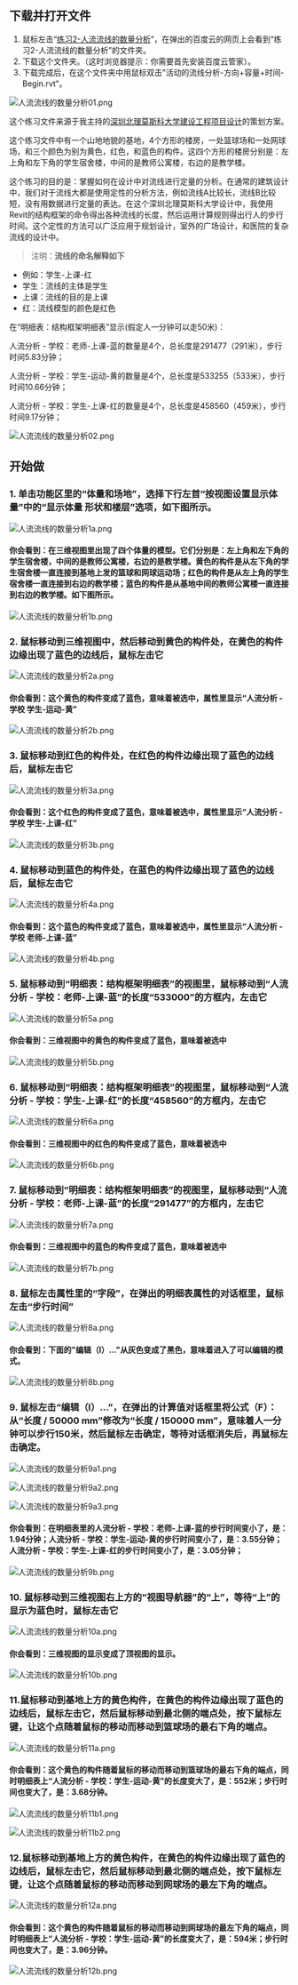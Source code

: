 ## 下载并打开文件

1. 鼠标左击“[练习2-人流流线的数量分析](http://pan.baidu.com/s/1dEbgkXN)”，在弹出的百度云的网页上会看到“练习2-人流流线的数量分析”的文件夹。
2. 下载这个文件夹。（这时浏览器提示：你需要首先安装百度云管家）。
3. 下载完成后，在这个文件夹中用鼠标双击"活动的流线分析-方向+容量+时间-Begin.rvt"。

![人流流线的数量分析01.png](/images/人流流线的数量分析/人流流线的数量分析01.png)

这个练习文件来源于我主持的[深圳北理莫斯科大学建设工程项目设计](http://www.urcities.com/CallForBid/20150112/14230.html)的策划方案。

这个练习文件中有一个山地地貌的基地，4个方形的楼房，一处篮球场和一处网球场，和三个颜色为别为黄色，红色，和蓝色的构件。这四个方形的楼房分别是：左上角和左下角的学生宿舍楼，中间的是教师公寓楼，右边的是教学楼。

这个练习的目的是：掌握如何在设计中对流线进行定量的分析。在通常的建筑设计中，我们对于流线大都是使用定性的分析方法，例如流线A比较长，流线B比较短，没有用数据进行定量的表达。在这个深圳北理莫斯科大学设计中，我使用Revit的结构框架的命令得出各种流线的长度，然后运用计算规则得出行人的步行时间。这个定性的方法可以广泛应用于规划设计，室外的广场设计，和医院的复杂流线的设计中。

> 注明：**流线的命名解释如下**
> 
- 例如：学生-上课-红
- 学生：流线的主体是学生
- 上课：流线的目的是上课
- 红：流线模型的颜色是红色

在“明细表：结构框架明细表”显示(假定人一分钟可以走50米)：

人流分析 - 学校：老师-上课-蓝的数量是4个，总长度是291477（291米），步行时间5.83分钟；

人流分析 - 学校：学生-运动-黄的数量是4个，总长度是533255（533米），步行时间10.66分钟；

人流分析 - 学校：学生-上课-红的数量是4个，总长度是458560（459米），步行时间9.17分钟；

![人流流线的数量分析02.png](/images/人流流线的数量分析/人流流线的数量分析02.png)

## 开始做

### 1. 单击功能区里的“体量和场地”，选择下行左首“按视图设置显示体量”中的“显示体量 形状和楼层”选项，如下图所示。

![人流流线的数量分析1a.png](/images/人流流线的数量分析/人流流线的数量分析1a.png)

#### 你会看到：在三维视图里出现了四个体量的模型。它们分别是：左上角和左下角的学生宿舍楼，中间的是教师公寓楼，右边的是教学楼。黄色的构件是从左下角的学生宿舍楼一直连接到基地上发的篮球和网球运动场；红色的构件是从左上角的学生宿舍楼一直连接到右边的教学楼；蓝色的构件是从基地中间的教师公寓楼一直连接到右边的教学楼。如下图所示。

![人流流线的数量分析1b.png](/images/人流流线的数量分析/人流流线的数量分析1b.png)

### 2. 鼠标移动到三维视图中，然后移动到黄色的构件处，在黄色的构件边缘出现了蓝色的边线后，鼠标左击它

![人流流线的数量分析2a.png](/images/人流流线的数量分析/人流流线的数量分析2a.png)

#### 你会看到：这个黄色的构件变成了蓝色，意味着被选中，属性里显示“人流分析 - 学校 学生-运动-黄”

![人流流线的数量分析2b.png](/images/人流流线的数量分析/人流流线的数量分析2b.png)

### 3. 鼠标移动到红色的构件处，在红色的构件边缘出现了蓝色的边线后，鼠标左击它

![人流流线的数量分析3a.png](/images/人流流线的数量分析/人流流线的数量分析3a.png)

#### 你会看到：这个红色的构件变成了蓝色，意味着被选中，属性里显示“人流分析 - 学校 学生-上课-红”

![人流流线的数量分析3b.png](/images/人流流线的数量分析/人流流线的数量分析3b.png)

### 4. 鼠标移动到蓝色的构件处，在蓝色的构件边缘出现了蓝色的边线后，鼠标左击它

![人流流线的数量分析4a.png](/images/人流流线的数量分析/人流流线的数量分析4a.png)

#### 你会看到：这个蓝色的构件变成了蓝色，意味着被选中，属性里显示“人流分析 - 学校 老师-上课-蓝”

![人流流线的数量分析4b.png](/images/人流流线的数量分析/人流流线的数量分析4b.png)

### 5. 鼠标移动到“明细表：结构框架明细表”的视图里，鼠标移动到“人流分析 - 学校：老师-上课-蓝”的长度“533000”的方框内，左击它

![人流流线的数量分析5a.png](/images/人流流线的数量分析/人流流线的数量分析5a.png)

#### 你会看到：三维视图中的黄色的构件变成了蓝色，意味着被选中

![人流流线的数量分析5b.png](/images/人流流线的数量分析/人流流线的数量分析5b.png)

### 6. 鼠标移动到“明细表：结构框架明细表”的视图里，鼠标移动到“人流分析 - 学校：学生-上课-红”的长度“458560”的方框内，左击它

![人流流线的数量分析6a.png](/images/人流流线的数量分析/人流流线的数量分析6a.png)

#### 你会看到：三维视图中的红色的构件变成了蓝色，意味着被选中

![人流流线的数量分析6b.png](/images/人流流线的数量分析/人流流线的数量分析6b.png)

### 7. 鼠标移动到“明细表：结构框架明细表”的视图里，鼠标移动到“人流分析 - 学校：老师-上课-蓝”的长度“291477”的方框内，左击它

![人流流线的数量分析7a.png](/images/人流流线的数量分析/人流流线的数量分析7a.png)

#### 你会看到：三维视图中的蓝色的构件变成了蓝色，意味着被选中

![人流流线的数量分析7b.png](/images/人流流线的数量分析/人流流线的数量分析7b.png)

### 8. 鼠标左击属性里的“字段”，在弹出的明细表属性的对话框里，鼠标左击“步行时间”

![人流流线的数量分析8a.png](/images/人流流线的数量分析/人流流线的数量分析8a.png)

#### 你会看到：下面的"编辑（I）..."从灰色变成了黑色，意味着进入了可以编辑的模式。

![人流流线的数量分析8b.png](/images/人流流线的数量分析/人流流线的数量分析8b.png)

### 9. 鼠标左击“编辑（I）...”，在弹出的计算值对话框里将公式（F）：从“长度 / 50000 mm”修改为“长度 / 150000 mm”，意味着人一分钟可以步行150米，然后鼠标左击确定，等待对话框消失后，再鼠标左击确定。

![人流流线的数量分析9a1.png](/images/人流流线的数量分析/人流流线的数量分析9a1.png)

![人流流线的数量分析9a2.png](/images/人流流线的数量分析/人流流线的数量分析9a2.png)

![人流流线的数量分析9a3.png](/images/人流流线的数量分析/人流流线的数量分析9a3.png)

#### 你会看到：在明细表里的人流分析 - 学校：老师-上课-蓝的步行时间变小了，是：1.94分钟；人流分析 - 学校：学生-运动-黄的步行时间变小了，是：3.55分钟；人流分析 - 学校：学生-上课-红的步行时间变小了，是：3.05分钟；

![人流流线的数量分析9b.png](/images/人流流线的数量分析/人流流线的数量分析9b.png)

### 10. 鼠标移动到三维视图右上方的“视图导航器”的“上”，等待“上”的显示为蓝色时，鼠标左击它

![人流流线的数量分析10a.png](/images/人流流线的数量分析/人流流线的数量分析10a.png)

#### 你会看到：三维视图的显示变成了顶视图的显示。

![人流流线的数量分析10b.png](/images/人流流线的数量分析/人流流线的数量分析10b.png)

### 11.鼠标移动到基地上方的黄色构件，在黄色的构件边缘出现了蓝色的边线后，鼠标左击它，然后鼠标移动到最北侧的端点处，按下鼠标左键，让这个点随着鼠标的移动而移动到篮球场的最右下角的端点。

![人流流线的数量分析11a.png](/images/人流流线的数量分析/人流流线的数量分析11a.png)

#### 你会看到：这个黄色的构件随着鼠标的移动而移动到篮球场的最右下角的端点，同时明细表上“人流分析 - 学校：学生-运动-黄”的长度变大了，是：552米；步行时间也变大了，是：3.68分钟。

![人流流线的数量分析11b1.png](/images/人流流线的数量分析/人流流线的数量分析11b1.png)

![人流流线的数量分析11b2.png](/images/人流流线的数量分析/人流流线的数量分析11b2.png)

### 12.鼠标移动到基地上方的黄色构件，在黄色的构件边缘出现了蓝色的边线后，鼠标左击它，然后鼠标移动到最北侧的端点处，按下鼠标左键，让这个点随着鼠标的移动而移动到网球场的最左下角的端点。

![人流流线的数量分析12a.png](/images/人流流线的数量分析/人流流线的数量分析12a.png)

#### 你会看到：这个黄色的构件随着鼠标的移动而移动到网球场的最左下角的端点，同时明细表上“人流分析 - 学校：学生-运动-黄”的长度变大了，是：594米；步行时间也变大了，是：3.96分钟。

![人流流线的数量分析12b.png](/images/人流流线的数量分析/人流流线的数量分析12b.png)